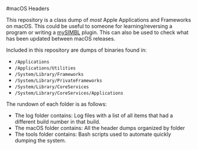 #macOS Headers

This repository is a class dump of *most* Apple Applications and Frameworks on macOS. This could be useful to someone for learning/reversing a program or writing a [mySIMBL](https://github.com/w0lfschild/mySIMBL) plugin. This can also be used to check what has been updated between macOS releases.

Included in this repository are dumps of binaries found in:
- `/Applications`
- `/Applications/Utilities`
- `/System/Library/Frameworks`
- `/System/Library/PrivateFrameworks`
- `/System/Library/CoreServices`
- `/System/Library/CoreServices/Applications`

The rundown of each folder is as follows:
- The log folder contains: Log files with a list of all items that had a different build number in that build.
- The macOS folder contains: All the header dumps organized by folder
- The tools folder contains: Bash scripts used to automate quickly dumping the system.
